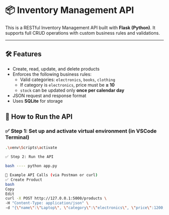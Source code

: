 # 📦 Inventory Management API

This is a RESTful Inventory Management API built with **Flask (Python)**. It supports full CRUD operations with custom business rules and validations.

---

## 🛠 Features

- Create, read, update, and delete products
- Enforces the following business rules:
  - Valid categories: `electronics`, `books`, `clothing`
  - If category is `electronics`, price must be **≥ 10**
  - `stock` can be updated only **once per calendar day**
- JSON request and response format
- Uses **SQLite** for storage

## 🚀 How to Run the API

### ✅ Step 1: Set up and activate virtual environment (in VSCode Terminal)

```bash
.\venv\Scripts\activate

✅ Step 2: Run the API

bash ---- python app.py

🧪 Example API Calls (via Postman or curl)
✅ Create Product
bash
Copy
Edit
curl -X POST http://127.0.0.1:5000/products \
-H "Content-Type: application/json" \
-d "{\"name\":\"Laptop\", \"category\":\"electronics\", \"price\":1200, \"stock\":20}

